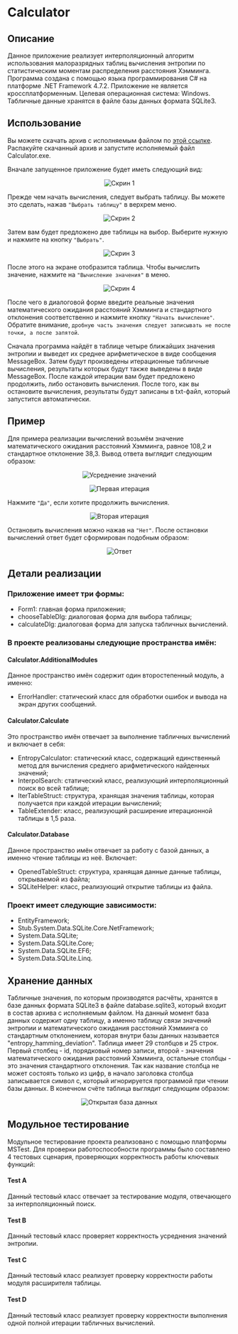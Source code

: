 # Calculator

## Описание
Данное приложение реализует интерполяционный алгоритм использования малоразрядных таблиц вычисления энтропии по статистическим моментам распределения расстояния Хэмминга. 
Программа создана с помощью языка программирования C# на платформе .NET Framework 4.7.2. Приложение не является кроссплатформенным. Целевая операционная система: Windows. Табличные данные хранятся в файле базы данных формата SQLite3.

## Использование
Вы можете скачать архив с исполняемым файлом по [этой ссылке](binary/Release.zip). Распакуйте скачанный архив и запустите исполняемый файл Calculator.exe.

Вначале запущенное приложение будет иметь следующий вид:

<p align="center"> 
<img src="images/screen1.png" alt="Скрин 1">
</p>

Прежде чем начать вычисления, следует выбрать таблицу. Вы можете это сделать, нажав ```"Выбрать таблицу"``` в верхрем меню.

<p align="center"> 
<img src="images/screen2.png" alt="Скрин 2">
</p>

Затем вам будет предложено две таблицы на выбор. Выберите нужную и нажмите на кнопку ```"Выбрать"```.

<p align="center"> 
<img src="images/screen3.png" alt="Скрин 3">
</p>

После этого на экране отобразится таблица. Чтобы вычислить значение, нажмите на ```"Вычисление значения"``` в меню.

<p align="center"> 
<img src="images/screen4.png" alt="Скрин 4">
</p>

После чего в диалоговой форме введите реальные значения математического ожидания расстояний Хэмминга и стандартного отклонения соответственно и нажмите кнопку ```"Начать вычисление"```. Обратите внимание, ```дробную часть значения следует записывать не после точки, а после запятой```.

Сначала программа найдёт в таблице четыре ближайших значения энтропии и выведет их среднее арифметическое в виде сообщения MessageBox. Затем будут произведены итерационные табличные вычисления, результаты которых будут также выведены в виде MessageBox. После каждой итерации вам будет предложено продолжить, либо остановить вычисления. После того, как вы остановите вычисления, результаты будут записаны в txt-файл, который запустится автоматически.

## Пример
Для примера реализации вычислений возьмём значение математического ожидания расстояний Хэмминга, равное 108,2 и стандартное отклонение 38,3. Вывод ответа выглядит следующим образом:

<p align="center"> 
<img src="images/screen5.png" alt="Усреднение значений">
</p>

<p align="center"> 
<img src="images/screen6.png" alt="Первая итерация">
</p>

Нажмите ```"Да"```, если хотите продолжить вычисления.

<p align="center"> 
<img src="images/screen7.png" alt="Вторая итерация">
</p>

Остановить вычисления можно нажав на ```"Нет"```. После остановки вычислений ответ будет сформирован подобным образом:

<p align="center"> 
<img src="images/screen8.png" alt="Ответ">
</p>

## Детали реализации
### Приложение имеет три формы:
+ Form1: главная форма приложения;
+ chooseTableDlg: диалоговая форма для выбора таблицы;
+ calculateDlg: диалоговая форма для запуска табличных вычислений.

### В проекте реализованы следующие пространства имён:

#### Calculator.AdditionalModules
Данное пространство имён содержит один второстепенный модуль, а именно:

+ ErrorHandler: статический класс для обработки ошибок и вывода на экран других сообщений.

#### Calculator.Calculate
Это пространство имён отвечает за выполнение табличных вычислений и включает в себя:

+ EntropyCalculator: статический класс, содержащий единственный метод для вычисления среднего арифметического найденных значений;
+ InterpolSearch: статический класс, реализующий интерполяционный поиск во всей таблице;
+ IterTableStruct: структура, хранящая значения таблицы, которая получается при каждой итерации вычислений;
+ TableExtender: класс, реализующий расширение итерационной таблицы в 1,5 раза.

#### Calculator.Database
Данное пространство имён отвечает за работу с базой данных, а именно чтение таблицы из неё. Включает:

+ OpenedTableStruct: структура, хранящая данные данные таблицы, открываемой из файла;
+ SQLiteHelper: класс, реализующий открытие таблицы из файла.

### Проект имеет следующие зависимости:
+ EntityFramework;
+ Stub.System.Data.SQLite.Core.NetFramework;
+ System.Data.SQLite;
+ System.Data.SQLite.Core;
+ System.Data.SQLite.EF6;
+ System.Data.SQLite.Linq.

## Хранение данных
Табличные значения, по которым производятся расчёты, хранятся в базе данных формата SQLite3 в файле database.sqlite3, который входит в состав архива с исполняемым файлом. На данный момент база данных содержит одну таблицу, а именно таблицу связи значений энтропии и математического ожидания расстояний Хэмминга со стандартным отклонением, которая внутри базы данных называется "entropy_hamming_deviation". Таблица имеет 29 столбцов и 25 строк. Первый столбец - id, порядковый номер записи, второй - значения математического ожидания расстояний Хэмминга, остальные столбцы - это значения стандартного отклонения. Так как название столбца не может состоять только из цифр, в начало заголовка столбца записывается символ c, который игнорируется программой при чтении базы данных. В конечном счёте таблица выглядит следующим образом:

<p align="center"> 
<img src="images/db_ex.png" alt="Открытая база данных">
</p>

## Модульное тестирование
Модульное тестирование проекта реализовано с помощью платформы MSTest. Для проверки работоспособности программы было составлено 4 тестовых сценария, проверяющих корректность работы ключевых функций:
#### Test A
Данный тестовый класс отвечает за тестирование модуля, отвечающего за интерполяционный поиск.

#### Test B
Данный тестовый класс проверяет корректность усреднения значений энтропии.

#### Test C
Данный тестовый класс реализует проверку корректности работы модуля расширителя таблицы.

#### Test D
Данный тестовый класс реализует проверку корректности выполнения одной полной итерации табличных вычислений.
